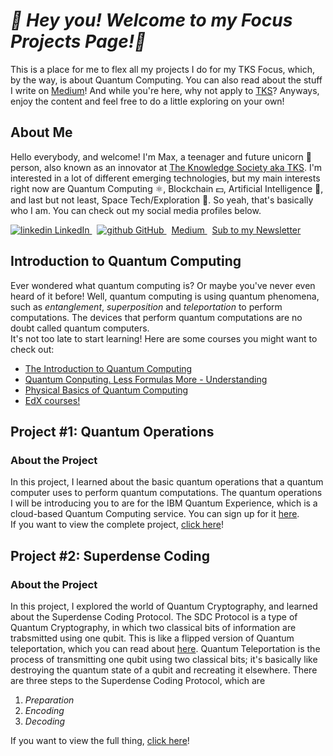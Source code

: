***🦈 Hey you! Welcome to my Focus Projects Page!🦈***
=======================================================

This is a place for me to flex all my projects I do for my TKS Focus, which, by the way, is about Quantum Computing.
You can also read about the stuff I write on [Medium](https://max-c.medium.com)! 
And while you're here, why not apply to [TKS](https://tks.life)?
Anyways, enjoy the content and feel free to do a little exploring on your own! 

## About Me
Hello everybody, and welcome! I'm Max, a teenager and future unicorn 🦄 person, also known as an innovator at [The Knowledge Society aka TKS](https://tks.world).
I'm interested in a lot of different emerging technologies, but my main interests right now are Quantum Computing ⚛️, Blockchain 💵, Artificial Intelligence 🤖, and last but not least, Space Tech/Exploration 🚀.
So yeah, that's basically who I am. You can check out my social media profiles below.  
<p>
  <a href="https://www.linkedin.com/in/max-cui-9889641b7/" rel="nofollow noreferrer">
    <img src = "https://i.stack.imgur.com/gVE0j.png" alt="linkedin">
    LinkedIn
  </a> &nbsp;
  <a href = "https://github.com/TKSMax" rel="nofollow noreferrer">
    <img src = "https://i.stack.imgur.com/tskMh.png" alt="github">
    GitHub
  </a> &nbsp;
  <a href="https://max-c.medium.com" rel="nofollow noreferrer">
    Medium
  </a> &nbsp;
  <a href = "https://maxmcui.substack.com" rel="nofollow noreferrer">
    Sub to my Newsletter
  </a>
</p>

Introduction to Quantum Computing
---------------------------------

Ever wondered what quantum computing is? 
Or maybe you've never even heard of it before! 
Well, quantum computing is using quantum phenomena, such as *entanglement*, *superposition* and *teleportation* to perform computations.
The devices that perform quantum computations are no doubt called quantum computers.  
It's not too late to start learning!
Here are some courses you might want to check out:  
- [The Introduction to Quantum Computing](https://coursera.org/learn/quantum-computing-algorithms)
- [Quantum Conputing. Less Formulas More - Understanding](https://coursera.org/learn/quantum-computing-lfmu)
- [Physical Basics of Quantum Computing](https://coursera.org/learn/physical-basis-quantum-computing)
- [EdX courses!](https://edx.org/learn/quantum-computing)

Project #1: Quantum Operations
------------------------------
### About the Project
In this project, I learned about the basic quantum operations that a quantum computer uses to perform quantum computations.
The quantum operations I will be introducing you to are for the IBM Quantum Experience, which is a cloud-based Quantum Computing service.
You can sign up for it [here](https://quantum-computing.ibm.com).  
If you want to view the complete project, [click here](https://tksmax.github.io/Project1)!  

Project #2: Superdense Coding
-----------------------------
### About the Project
In this project, I explored the world of Quantum Cryptography, and learned about the Superdense Coding Protocol.
The SDC Protocol is a type of Quantum Cryptography, in which two classical bits of information are trabsmitted using one qubit.
This is like a flipped version of Quantum teleportation, which you can read about [here](https://qiskit.org/textbook/ch-algorithms/teleportation.html).
Quantum Teleportation is the process of transmitting one qubit using two classical bits;
it's basically like destroying the quantum state of a qubit and recreating it elsewhere.
There are three steps to the Superdense Coding Protocol, which are
1. *Preparation*
2. *Encoding*
3. *Decoding*
   
If you want to view the full thing, [click here](https://tksmax.github.io/Project2)!
